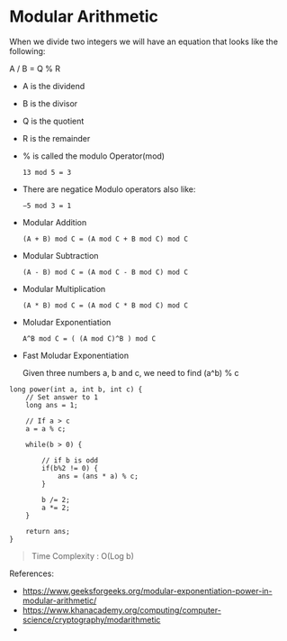 # Modular Arithmetic

When we divide two integers we will have an equation that looks like the following:

A / B = Q % R

* A is the dividend
* B is the divisor
* Q is the quotient
* R is the remainder
* % is called the modulo Operator(mod)

    ```13 mod 5 = 3```

* There are negatice Modulo operators also like:

    ```−5 mod 3 = 1```

* Modular Addition

    ```(A + B) mod C = (A mod C + B mod C) mod C```

* Modular Subtraction
 
    ```(A - B) mod C = (A mod C - B mod C) mod C```

* Modular Multiplication

    ```(A * B) mod C = (A mod C * B mod C) mod C```

* Moludar Exponentiation

    ```A^B mod C = ( (A mod C)^B ) mod C```

* Fast Moludar Exponentiation

    Given three numbers a, b and c, we need to find (a^b) % c

```
long power(int a, int b, int c) {
    // Set answer to 1
    long ans = 1;

    // If a > c 
    a = a % c;

    while(b > 0) {
        
        // if b is odd
        if(b%2 != 0) {
            ans = (ans * a) % c;
        }

        b /= 2;
        a *= 2;
    }

    return ans;
}
```

> Time Complexity : O(Log b)

References:

  * https://www.geeksforgeeks.org/modular-exponentiation-power-in-modular-arithmetic/
  * https://www.khanacademy.org/computing/computer-science/cryptography/modarithmetic
  * 